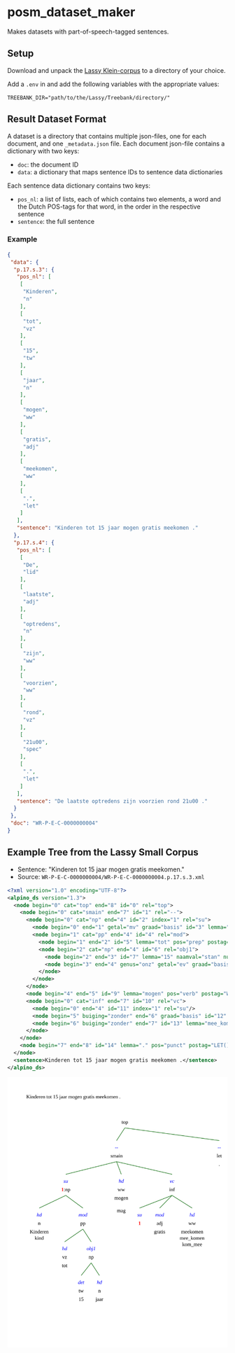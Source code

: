 # posm_dataset_maker

Makes datasets with part-of-speech-tagged sentences.

## Setup
Download and unpack the [Lassy Klein-corpus](https://taalmaterialen.ivdnt.org/download/lassy-klein-corpus7/) to a directory of your choice.

Add a `.env` in and add the following variables with the appropriate values:

```dotenv
TREEBANK_DIR="path/to/the/Lassy/Treebank/directory/"
```

## Result Dataset Format

A dataset is a directory that contains multiple json-files, one for each document, and
one `_metadata.json` file. Each document json-file contains a dictionary with two keys:

- `doc`: the document ID
- `data`: a dictionary that maps sentence IDs to sentence data dictionaries

Each sentence data dictionary contains two keys:

- `pos_nl`: a list of lists, each of which contains two elements, a word and the Dutch
  POS-tags for that word, in the order in the respective sentence
- `sentence`: the full sentence

### Example

```json
{
 "data": {
  "p.17.s.3": {
   "pos_nl": [
    [
     "Kinderen",
     "n"
    ],
    [
     "tot",
     "vz"
    ],
    [
     "15",
     "tw"
    ],
    [
     "jaar",
     "n"
    ],
    [
     "mogen",
     "ww"
    ],
    [
     "gratis",
     "adj"
    ],
    [
     "meekomen",
     "ww"
    ],
    [
     ".",
     "let"
    ]
   ],
   "sentence": "Kinderen tot 15 jaar mogen gratis meekomen ."
  },
  "p.17.s.4": {
   "pos_nl": [
    [
     "De",
     "lid"
    ],
    [
     "laatste",
     "adj"
    ],
    [
     "optredens",
     "n"
    ],
    [
     "zijn",
     "ww"
    ],
    [
     "voorzien",
     "ww"
    ],
    [
     "rond",
     "vz"
    ],
    [
     "21u00",
     "spec"
    ],
    [
     ".",
     "let"
    ]
   ],
   "sentence": "De laatste optredens zijn voorzien rond 21u00 ."
  }
 },
 "doc": "WR-P-E-C-0000000004"
}
```

## Example Tree from the Lassy Small Corpus

- Sentence: "Kinderen tot 15 jaar mogen gratis meekomen."
- Source: `WR-P-E-C-0000000004/WR-P-E-C-0000000004.p.17.s.3.xml`

```xml
<?xml version="1.0" encoding="UTF-8"?>
<alpino_ds version="1.3">
  <node begin="0" cat="top" end="8" id="0" rel="top">
    <node begin="0" cat="smain" end="7" id="1" rel="--">
      <node begin="0" cat="np" end="4" id="2" index="1" rel="su">
        <node begin="0" end="1" getal="mv" graad="basis" id="3" lemma="kind" ntype="soort" pos="noun" postag="N(soort,mv,basis)" pt="n" rel="hd" root="kind" word="Kinderen"/>
        <node begin="1" cat="pp" end="4" id="4" rel="mod">
          <node begin="1" end="2" id="5" lemma="tot" pos="prep" postag="VZ(init)" pt="vz" rel="hd" root="tot" vztype="init" word="tot"/>
          <node begin="2" cat="np" end="4" id="6" rel="obj1">
            <node begin="2" end="3" id="7" lemma="15" naamval="stan" numtype="hoofd" pos="num" positie="prenom" postag="TW(hoofd,prenom,stan)" pt="tw" rel="det" root="15" word="15"/>
            <node begin="3" end="4" genus="onz" getal="ev" graad="basis" id="8" lemma="jaar" naamval="stan" ntype="soort" pos="noun" postag="N(soort,ev,basis,onz,stan)" pt="n" rel="hd" root="jaar" word="jaar"/>
          </node>
        </node>
      </node>
      <node begin="4" end="5" id="9" lemma="mogen" pos="verb" postag="WW(pv,tgw,mv)" pt="ww" pvagr="mv" pvtijd="tgw" rel="hd" root="mag" word="mogen" wvorm="pv"/>
      <node begin="0" cat="inf" end="7" id="10" rel="vc">
        <node begin="0" end="4" id="11" index="1" rel="su"/>
        <node begin="5" buiging="zonder" end="6" graad="basis" id="12" lemma="gratis" pos="adj" positie="vrij" postag="ADJ(vrij,basis,zonder)" pt="adj" rel="mod" root="gratis" word="gratis"/>
        <node begin="6" buiging="zonder" end="7" id="13" lemma="mee_komen" pos="verb" positie="vrij" postag="WW(inf,vrij,zonder)" pt="ww" rel="hd" root="kom_mee" word="meekomen" wvorm="inf"/>
      </node>
    </node>
    <node begin="7" end="8" id="14" lemma="." pos="punct" postag="LET()" pt="let" rel="--" root="." word="."/>
  </node>
  <sentence>Kinderen tot 15 jaar mogen gratis meekomen .</sentence>
</alpino_ds>
```

![Syntax tree](assets/WR-P-E-C-0000000004.p.17.s.3.svg)

